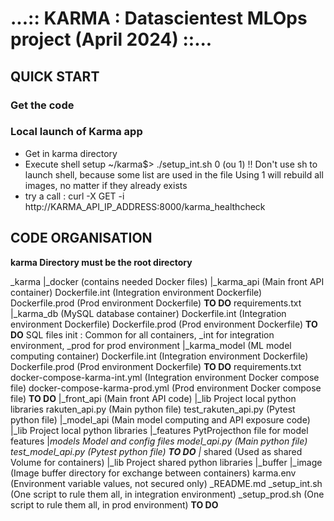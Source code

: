 # ...:: KARMA : Datascientest MLOps project (April 2024) ::...

## QUICK START

### Get the code


### Local launch of Karma app
- Get in karma directory
- Execute shell setup ~/karma$> ./setup_int.sh 0 (ou 1) !! Don't use sh to launch shell, because some list are used in the file
Using 1 will rebuild all images, no matter if they already exists
- try a call : curl -X GET -i http://KARMA_API_IP_ADDRESS:8000/karma_healthcheck

## CODE ORGANISATION

**karma Directory must be the root directory**

_karma
    |_docker (contains needed Docker files)
        |_karma_api (Main front API container)
            Dockerfile.int (Integration environment Dockerfile)
            Dockerfile.prod (Prod environment Dockerfile) **TO DO**
            requirements.txt
        |_karma_db (MySQL database container)
            Dockerfile.int (Integration environment Dockerfile)
            Dockerfile.prod (Prod environment Dockerfile) **TO DO**
            SQL files init : Common for all containers, _int for integration environment, _prod for prod environment
        |_karma_model (ML model computing container)
            Dockerfile.int (Integration environment Dockerfile)
            Dockerfile.prod (Prod environment Dockerfile) **TO DO**
            requirements.txt
        docker-compose-karma-int.yml (Integration environment Docker compose file)
        docker-compose-karma-prod.yml (Prod environment Docker compose file) **TO DO**
    |_front_api (Main front API code)
        |_lib
            Project local python libraries
        rakuten_api.py (Main python file)
        test_rakuten_api.py (Pytest python file)
    |_model_api (Main model computing and API exposure code)
        |_lib
            Project local python libraries
        |_features
            PytProjecthon file for model features
        |_models
            Model and config files
        model_api.py (Main python file)
        test_model_api.py (Pytest python file) **TO DO**
    |_ shared (Used as shared Volume for containers)
        |_lib 
            Project shared python libraries
        |_buffer
            |_image (Image buffer directory for exchange between containers)
        karma.env (Environment variable values, not secured only)
    _README.md 
    _setup_int.sh (One script to rule them all, in integration environment)
    _setup_prod.sh (One script to rule them all, in prod environment) **TO DO**